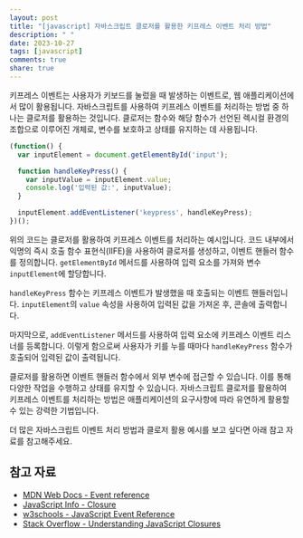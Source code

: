 ```yaml
---
layout: post
title: "[javascript] 자바스크립트 클로저를 활용한 키프레스 이벤트 처리 방법"
description: " "
date: 2023-10-27
tags: [javascript]
comments: true
share: true
---
```


키프레스 이벤트는 사용자가 키보드를 눌렀을 때 발생하는 이벤트로, 웹 애플리케이션에서 많이 활용됩니다. 자바스크립트를 사용하여 키프레스 이벤트를 처리하는 방법 중 하나는 클로저를 활용하는 것입니다. 클로저는 함수와 해당 함수가 선언된 렉시컬 환경의 조합으로 이루어진 개체로, 변수를 보호하고 상태를 유지하는 데 사용됩니다.

```javascript
(function() {
  var inputElement = document.getElementById('input');

  function handleKeyPress() {
    var inputValue = inputElement.value;
    console.log('입력된 값:', inputValue);
  }

  inputElement.addEventListener('keypress', handleKeyPress);
})();
```

위의 코드는 클로저를 활용하여 키프레스 이벤트를 처리하는 예시입니다. 코드 내부에서 익명의 즉시 호출 함수 표현식(IIFE)을 사용하여 클로저를 생성하고, 이벤트 핸들러 함수를 정의합니다. `getElementById` 메서드를 사용하여 입력 요소를 가져와 변수 `inputElement`에 할당합니다.

`handleKeyPress` 함수는 키프레스 이벤트가 발생했을 때 호출되는 이벤트 핸들러입니다. `inputElement`의 `value` 속성을 사용하여 입력된 값을 가져온 후, 콘솔에 출력합니다.

마지막으로, `addEventListener` 메서드를 사용하여 입력 요소에 키프레스 이벤트 리스너를 등록합니다. 이렇게 함으로써 사용자가 키를 누를 때마다 `handleKeyPress` 함수가 호출되어 입력된 값이 출력됩니다.

클로저를 활용하면 이벤트 핸들러 함수에서 외부 변수에 접근할 수 있습니다. 이를 통해 다양한 작업을 수행하고 상태를 유지할 수 있습니다. 자바스크립트 클로저를 활용하여 키프레스 이벤트를 처리하는 방법은 애플리케이션의 요구사항에 따라 유연하게 활용할 수 있는 강력한 기법입니다.

더 많은 자바스크립트 이벤트 처리 방법과 클로저 활용 예시를 보고 싶다면 아래 참고 자료를 참고해주세요.

## 참고 자료
- [MDN Web Docs - Event reference](https://developer.mozilla.org/en-US/docs/Web/Events)
- [JavaScript Info - Closure](https://javascript.info/closure)
- [w3schools - JavaScript Event Reference](https://www.w3schools.com/jsref/dom_obj_event.asp)
- [Stack Overflow - Understanding JavaScript Closures](https://stackoverflow.com/questions/111102/how-do-javascript-closures-work)